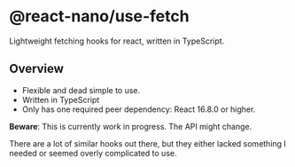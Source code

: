 # @react-nano/use-fetch

Lightweight fetching hooks for react, written in TypeScript.

## Overview

- Flexible and dead simple to use.
- Written in TypeScript
- Only has one required peer dependency: React 16.8.0 or higher.

**Beware**: This is currently work in progress. The API might change.

There are a lot of similar hooks out there, but they either lacked something I needed or seemed overly complicated to use.
